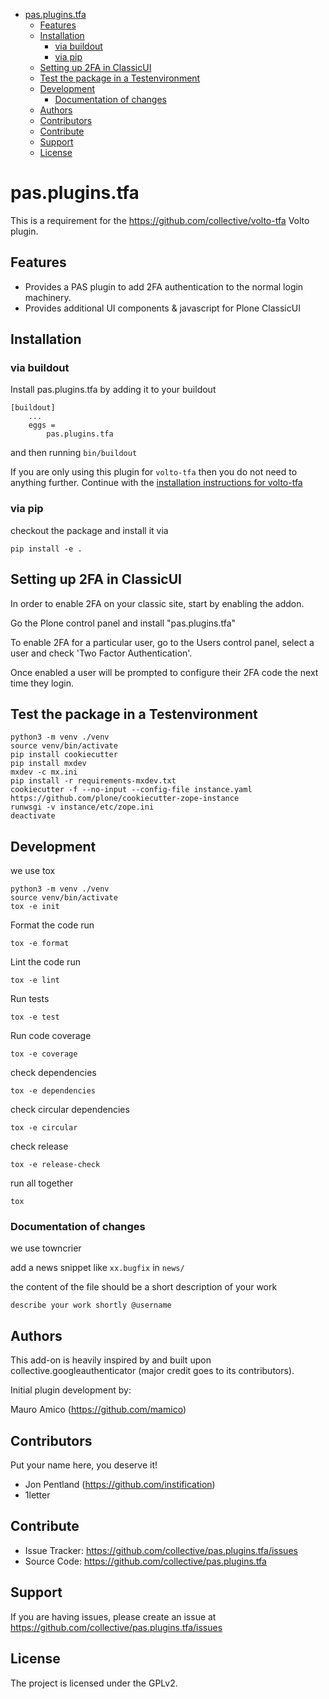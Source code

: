 - [pas.plugins.tfa](#paspluginstfa)
  - [Features](#features)
  - [Installation](#installation)
    - [via buildout](#via-buildout)
    - [via pip](#via-pip)
  - [Setting up 2FA in ClassicUI](#setting-up-2fa-in-classicui)
  - [Test the package in a Testenvironment](#test-the-package-in-a-testenvironment)
  - [Development](#development)
    - [Documentation of changes](#documentation-of-changes)
  - [Authors](#authors)
  - [Contributors](#contributors)
  - [Contribute](#contribute)
  - [Support](#support)
  - [License](#license)

# pas.plugins.tfa

This is a requirement for the https://github.com/collective/volto-tfa Volto plugin.

## Features

- Provides a PAS plugin to add 2FA authentication to the normal login machinery.
- Provides additional UI components & javascript for Plone ClassicUI

## Installation

### via buildout 

Install pas.plugins.tfa by adding it to your buildout

```
[buildout]
    ...
    eggs =
        pas.plugins.tfa
```

and then running `bin/buildout`

If you are only using this plugin for `volto-tfa` then you do not need to
anything further. Continue with the [installation instructions for volto-tfa](https://github.com/collective/volto-tfa/blob/main/README.md)

### via pip

checkout the package and install it via

`pip install -e .`

## Setting up 2FA in ClassicUI

In order to enable 2FA on your classic site, start by enabling the addon.

Go the Plone control panel and install "pas.plugins.tfa"

To enable 2FA for a particular user, go to the Users control panel, select a
user and check 'Two Factor Authentication'.

Once enabled a user will be prompted to configure their 2FA code the next time
they login.

## Test the package in a Testenvironment

```
python3 -m venv ./venv
source venv/bin/activate
pip install cookiecutter
pip install mxdev
mxdev -c mx.ini
pip install -r requirements-mxdev.txt
cookiecutter -f --no-input --config-file instance.yaml https://github.com/plone/cookiecutter-zope-instance
runwsgi -v instance/etc/zope.ini
deactivate 
```

## Development

we use tox

```
python3 -m venv ./venv
source venv/bin/activate
tox -e init
```

Format the code run 

```
tox -e format
```

Lint the code run 

```
tox -e lint
```

Run tests

```
tox -e test
```

Run code coverage

```
tox -e coverage
```

check dependencies

```
tox -e dependencies
```

check circular dependencies

```
tox -e circular
```

check release   

```
tox -e release-check
```

run all together

```
tox
```

### Documentation of changes

we use towncrier

add a news snippet like `xx.bugfix` in `news/`

the content of the file should be a short description of your work

```
describe your work shortly @username 

```

## Authors

This add-on is heavily inspired by and built upon collective.googleauthenticator (major credit goes to its contributors).

Initial plugin development by:

Mauro Amico (https://github.com/mamico)


## Contributors

Put your name here, you deserve it!

- Jon Pentland (https://github.com/instification)
- 1letter


## Contribute

- Issue Tracker: https://github.com/collective/pas.plugins.tfa/issues
- Source Code: https://github.com/collective/pas.plugins.tfa


## Support

If you are having issues, please create an issue at https://github.com/collective/pas.plugins.tfa/issues


## License

The project is licensed under the GPLv2.